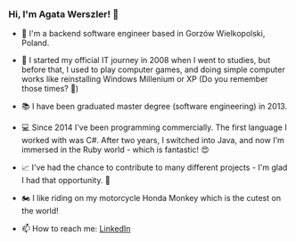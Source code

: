 ### Hi, I'm Agata Werszler! 👋

- :house_with_garden: I'm a backend software engineer based in Gorzów Wielkopolski, Poland. 

- :floppy_disk: I started my official IT journey in 2008 when I went to studies, but before that, I used to play computer games, and doing simple computer works like reinstalling Windows Millenium or XP (Do you remember those times? 🤔)

- :books: I have been graduated master degree (software engineering) in 2013.

- :computer: Since 2014 I've been programming commercially. The first language I worked with was C#. After two years, I switched into Java, and now I'm immersed in the Ruby world - which is fantastic! :heart_eyes:

- :chart_with_upwards_trend: I've had the chance to contribute to many different projects - I'm glad I had that opportunity. :pray:

- :motorcycle: I like riding on my motorcycle Honda Monkey which is the cutest on the world!

- 📫 How to reach me: <a href="https://www.linkedin.com/in/ag4ta/">LinkedIn</a>
